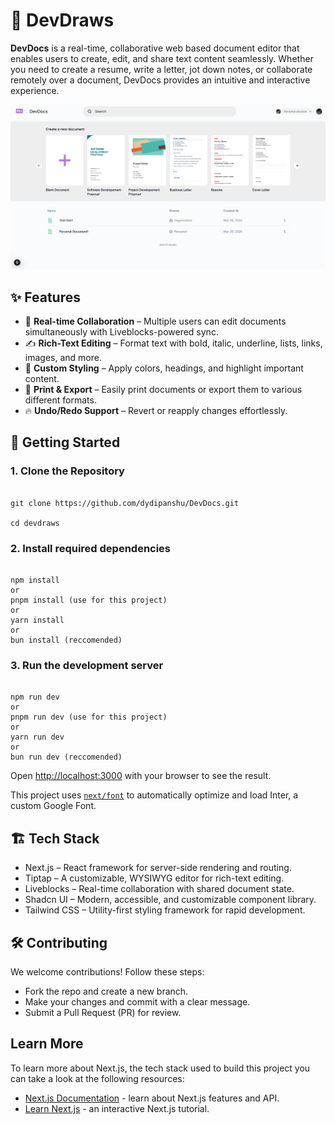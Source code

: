 # 📌 DevDraws  

**DevDocs** is a real-time, collaborative web based document editor that enables users to create, edit, and share text content seamlessly. Whether you need to create a resume, write a letter, jot down notes, or collaborate remotely over a document, DevDocs provides an intuitive and interactive experience.  

![DevDraws Screenshot](./public/screenshotForMD.png)  

## ✨ Features  

- 📝 **Real-time Collaboration** – Multiple users can edit documents simultaneously with Liveblocks-powered sync.
- ✍️ **Rich-Text Editing** – Format text with bold, italic, underline, lists, links, images, and more.
- 🎨 **Custom Styling** – Apply colors, headings, and highlight important content.
- 📄 **Print & Export** – Easily print documents or export them to various different formats.
- 🔥 **Undo/Redo Support** – Revert or reapply changes effortlessly.

## 🚀 Getting Started  

### **1. Clone the Repository**  

```

git clone https://github.com/dydipanshu/DevDocs.git

cd devdraws

```

### **2. Install required dependencies**

```

npm install
or
pnpm install (use for this project)
or
yarn install
or
bun install (reccomended)

```

### **3. Run the development server**

```

npm run dev
or
pnpm run dev (use for this project)
or
yarn run dev
or
bun run dev (reccomended)

```

Open [http://localhost:3000](http://localhost:3000) with your browser to see the result.

This project uses [`next/font`](https://nextjs.org/docs/basic-features/font-optimization) to automatically optimize and load Inter, a custom Google Font.

## 🏗 Tech Stack

- Next.js – React framework for server-side rendering and routing.
- Tiptap – A customizable, WYSIWYG editor for rich-text editing.
- Liveblocks – Real-time collaboration with shared document state.
- Shadcn UI – Modern, accessible, and customizable component library.
- Tailwind CSS – Utility-first styling framework for rapid development.

## 🛠 Contributing

We welcome contributions! Follow these steps:
- Fork the repo and create a new branch.
- Make your changes and commit with a clear message.
- Submit a Pull Request (PR) for review.


## Learn More

To learn more about Next.js, the tech stack used to build this project you can take a look at the following resources:

- [Next.js Documentation](https://nextjs.org/docs) - learn about Next.js features and API.
- [Learn Next.js](https://nextjs.org/learn) - an interactive Next.js tutorial.
